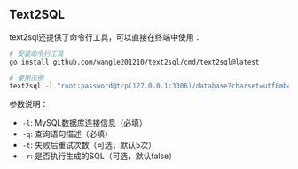 ## Text2SQL

text2sql还提供了命令行工具，可以直接在终端中使用：

```bash
# 安装命令行工具
go install github.com/wangle201210/text2sql/cmd/text2sql@latest

# 使用示例
text2sql -l "root:password@tcp(127.0.0.1:3306)/database?charset=utf8mb4&parseTime=True&loc=Local" -q "王五的openid" -t 5 -r
```

参数说明：
- `-l`: MySQL数据库连接信息（必填）
- `-q`: 查询语句描述（必填）
- `-t`: 失败后重试次数（可选，默认5次）
- `-r`: 是否执行生成的SQL（可选，默认false）

